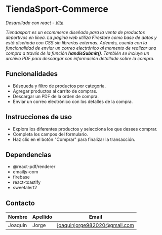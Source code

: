 # **TiendaSport-Commerce**
_Desarollada con react - [Vite](https://vitejs.dev/)_

_Tiendasport es un ecommerce diseñado para la venta de productos deportivos en línea. La página web utiliza Firestore como base de datos y está diseñada con CSS sin librerías externas. Además, cuenta con la funcionalidad de enviar un correo electrónico al momento de realizar una compra a través de la función **handleSubmit()**. También se incluye un archivo PDF para descargar con información detallada sobre la compra._


## Funcionalidades
 * Búsqueda y filtro de productos por categoría.
 * Agregar productos al carrito de compras.
* Descargar un PDF de la orden de compra. 
* Enviar un correo electrónico con los detalles de la compra.


## Instrucciones de uso
 * Explora los diferentes productos y selecciona los que desees comprar.
 * Completa los campos del formulario.
* Haz clic en el botón "Comprar" para finalizar la transacción.

## Dependencias
* @react-pdf/renderer
* emailjs-com
* firebase
* react-toastify
* sweetalert2



## Contacto
|Nombre | Apellido| Email|
|---|---|---|
|Joaquin | Jorge| joaquinjorge982020@gmail.com|

